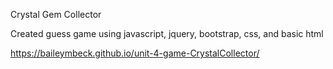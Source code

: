 Crystal Gem Collector

Created guess game using javascript, jquery, bootstrap, css, and basic html

https://baileymbeck.github.io/unit-4-game-CrystalCollector/
